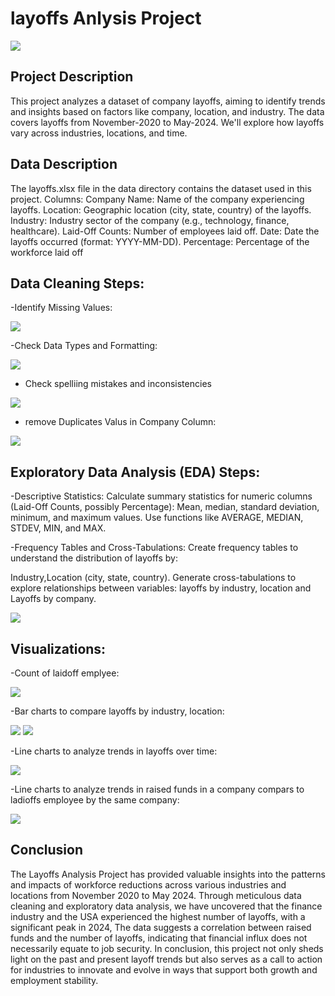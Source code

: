 # layoffs Anlysis Project
![](layoffs.jpg)


## Project Description

This project analyzes a dataset of company layoffs, aiming to identify trends and insights based on factors like company, location, and industry.
The data covers layoffs from November-2020 to May-2024. We'll explore how layoffs vary across industries, locations, and time.

## Data Description
The layoffs.xlsx file in the data directory contains the dataset used in this
project.
Columns:
Company Name: Name of the company experiencing layoffs.
Location: Geographic location (city, state, country) of the layoffs.
Industry: Industry sector of the company (e.g., technology, finance,
healthcare).
Laid-Off Counts: Number of employees laid off.
Date: Date the layoffs occurred (format: YYYY-MM-DD).
Percentage: Percentage of the workforce laid off 
## Data Cleaning Steps:
-Identify Missing Values:

![](Identify_Missing_Values.png)

-Check Data Types and Formatting:


![](Check_Data_Types_and_Formatting.png)

- Check spelliing mistakes and inconsistencies
  
![](Check_Spelling.png)


- remove Duplicates Valus in Company Column:
 
![](remove_duplicate.png)


## Exploratory Data Analysis (EDA) Steps:
-Descriptive Statistics:
Calculate summary statistics for numeric columns (Laid-Off Counts,
possibly Percentage):  Mean, median, standard deviation, minimum, and maximum values. Use functions like AVERAGE, MEDIAN, STDEV, MIN, and MAX.

-Frequency Tables and Cross-Tabulations:
Create frequency tables to understand the distribution of layoffs by:

Industry,Location (city, state, country).
Generate cross-tabulations to explore relationships between variables:
layoffs by industry, location and Layoffs by company.

![](EDA.png)

## Visualizations:
-Count of laidoff emplyee: 


![](count_of_laidoff_employee.png)       

-Bar charts to compare layoffs by industry, location:


![](ladioff_by_industry.png)                    ![](ladioff_by_country.png)

-Line charts to analyze trends in layoffs over time:

![](Average_of_Laid_Off_Count_by_Year.png)

-Line charts to analyze trends in raised funds in a company compars to ladioffs employee by the same company:


![](relationship_between_funds_and_laidoffs.png) 

## Conclusion

The Layoffs Analysis Project has provided valuable insights into the patterns and impacts of workforce reductions across various industries and locations from November 2020 to May 2024. Through meticulous data cleaning and exploratory data analysis, we have uncovered that the finance industry and the USA experienced the highest number of layoffs, with a significant peak in 2024, The data suggests a correlation between raised funds and the number of layoffs, indicating that financial influx does not necessarily equate to job security.
In conclusion, this project not only sheds light on the past and present layoff trends but also serves as a call to action for industries to innovate and evolve in ways that support both growth and employment stability.






